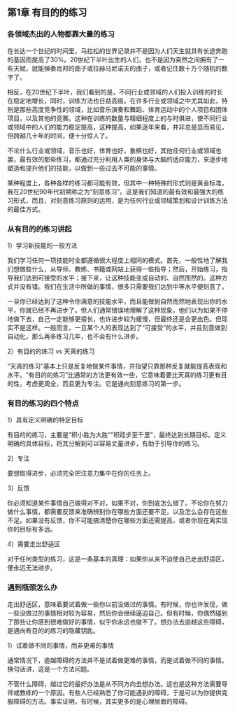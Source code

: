 ## 第1章 有目的的练习

### 各领域杰出的人物都靠大量的练习

在长达一个世纪的时间里，马拉松的世界记录并不是因为人们天生就具有长途奔跑的基因而提高了30%。20世纪下半叶出生的人们，也不是因为突然之间拥有了一些天赋，就能弹奏肖邦的曲子或拉赫马尼诺夫的曲子，或者记住数十万个随机的数字了。

相反，在20世纪下半叶，我们看到的是，不同行业或领域的人们投入训练的时长在稳定地增长，同时，训练方法也日益高级。在许多行业或领域之中尤其如此，特别是那些高度竞争性的领域，比如音乐演奏和舞蹈、体育运动中的个人项目和团体项目，以及其他的竞赛。这种在训练的数量与精细程度上的与时俱进，使不同行业或领域中的人们的能力稳定提高，这种提高，如果逐年来看，并非总是显而易见，但跨越几十年的时间，便十分惊人了。

不论什么行业或领域，音乐也好，体育也好，象棋也好，其他任何行业或领域也罢，最有效的那些练习，都通过充分利用人类的身体与大脑的适应能力，来逐步地塑造和提升他们的技能，以做到一些过去不可能的事情。

某种程度上，各种各样的练习都可能有效，但其中一种特殊的形式则是黄金标准，我在20世纪90年代初期称之为“刻意练习”。这是我们知道的最有效和最强大的练习形式，而且，对刻意练习原则的运用，是为任何行业或领域策划和设计训练方法的最佳方式。

### 从有目的的练习讲起

1）学习新技能的一般方法

我们学习任何一项技能时全都遵循很大程度上相同的模式。首先，一般性地了解我们想做些什么，从导师、教练、书籍或网站上获得一些指导；然后，开始练习，指导我们达到可接受的水平；接下来，让这种技能变成自动的、自然而然的。这种方式并没有错。我们在生活中所做的事情，很多只需要我们达到中等水平便刻意了。

一旦你已经达到了这种令你满意的技能水平，而且能做到自然而然地表现出你的水平，你就已经不再进步了。但人们通常错误地理解了这种现象，他们以为如果不停地做下去，自己一定能够更擅长，也许进步较为缓慢，但最终还是会更出色。但现实不是这样。一般而言，一旦某个人的表现达到了“可接受”的水平，并且刻意做到自动化，那么再多练习几年，也不会有什么进步。

2）有目的的练习 vs 天真的练习

“天真的练习”基本上只是反复地做某件事情，并指望只靠那种反复就能提高表现和水平。“有目的的练习”比通常的方法更有效一些，它意味着要比天真的练习更有目的性，考虑更周全，而且更为专注。它是通向刻意练习的第一步。

### 有目的练习的四个特点

1）具有定义明确的特定目标

有目的的练习，主要是“积小胜为大胜”“积跬步至千里”，最终达到长期目标。定义明确的具体目标，将其分解到可以容易丈量进步，有助于引导你的练习。

2）专注

要想取得进步，必须完全把注意力集中在你的任务上。

3）反馈

你必须知道某件事情自己做得对不对，如果不对，你到底怎么错了。不论你在努力做什么事情，都需要反馈来准确辨别你在哪些方面还要不足，以及怎么会存在这些不足。如果没有反馈，你不可能搞清楚你在哪些方面还需提高，或者你现在离实现你的目标有多远。

4）需要走出舒适区

对于任何类型的练习，这是一条基本的真理：如果你从来不迫使自己走出舒适区，便永远无法进步。

### 遇到瓶颈怎么办

走出舒适区，意味着要试着做一些你以前没做过的事情。有时候，你也许发现，做一些没做过的事情相对较为容易，然后你会继续逼迫自己。但有时候，你偶然碰到了那些让你感到很难做好的事情，似乎你永远也做不了。想办法去逾越这些障碍，是通向有目的的练习的隐藏钥匙。

1）试着做不同的事情，而非更难的事情

通常情况下，逾越障碍的方法并不是试着做更难的事情，而是试着做不同的事情。换句话讲，这是一个方法问题。

不管什么障碍，越过它的最好办法是从不同方向去想办法。这也是这种方法需要导师或教练的一个原因。有些人已经熟悉了你可能遇到的障碍，于是可以为你提供克服障碍的方法。事实证明，有时候，其实更多的是心理层面的障碍。
